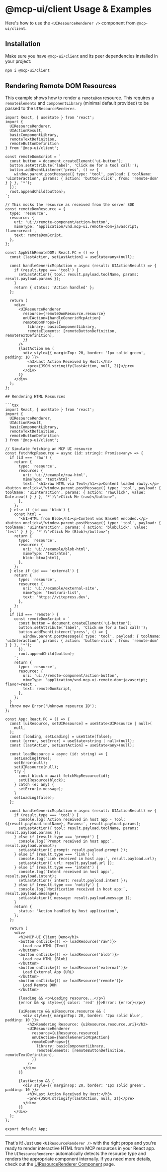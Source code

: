 # @mcp-ui/client Usage & Examples

Here's how to use the `<UIResourceRenderer />` component from `@mcp-ui/client`.

## Installation

Make sure you have `@mcp-ui/client` and its peer dependencies installed in your project:

```bash
npm i @mcp-ui/client
```

## Rendering Remote DOM Resources

This example shows how to render a `remoteDom` resource. This requires a `remoteElements` and `componentLibrary` (minimal default provided)  to be passed to the `UIResourceRenderer`.

```tsx
import React, { useState } from 'react';
import { 
  UIResourceRenderer, 
  UIActionResult,
  basicComponentLibrary,
  remoteTextDefinition,
  remoteButtonDefinition
} from '@mcp-ui/client';

const remoteDomScript = `
  const button = document.createElement('ui-button');
  button.setAttribute('label', 'Click me for a tool call!');
  button.addEventListener('press', () => {
    window.parent.postMessage({ type: 'tool', payload: { toolName: 'uiInteraction', params: { action: 'button-click', from: 'remote-dom' } } }, '*');
  });
  root.appendChild(button);
`;

// This mocks the resource as received from the server SDK
const remoteDomResource = {
  type: 'resource',
  resource: {
    uri: 'ui://remote-component/action-button',
    mimeType: 'application/vnd.mcp-ui.remote-dom+javascript; flavor=react',
    text: remoteDomScript,
  },
};

const AppWithRemoteDOM: React.FC = () => {
  const [lastAction, setLastAction] = useState<any>(null);

  const handleGenericMcpAction = async (result: UIActionResult) => {
    if (result.type === 'tool') {
      setLastAction({ tool: result.payload.toolName, params: result.payload.params });
    }
    return { status: 'Action handled' };
  };

  return (
    <div>
      <UIResourceRenderer
        resource={remoteDomResource.resource}
        onUIAction={handleGenericMcpAction}
        remoteDomProps={{
          library: basicComponentLibrary,
          remoteElements: [remoteButtonDefinition, remoteTextDefinition],
        }}
      />
      {lastAction && (
        <div style={{ marginTop: 20, border: '1px solid green', padding: 10 }}>
          <h3>Last Action Received by Host:</h3>
          <pre>{JSON.stringify(lastAction, null, 2)}</pre>
        </div>
      )}
    </div>
  );
};

## Rendering HTML Resources

```tsx
import React, { useState } from 'react';
import { 
  UIResourceRenderer, 
  UIActionResult,
  basicComponentLibrary,
  remoteTextDefinition,
  remoteButtonDefinition
} from '@mcp-ui/client';

// Simulate fetching an MCP UI resource
const fetchMcpResource = async (id: string): Promise<any> => {
  if (id === 'raw') {
    return {
      type: 'resource',
      resource: {
        uri: 'ui://example/raw-html',
        mimeType: 'text/html',
        text: "<h1>raw HTML via Text</h1><p>Content loaded rawly.</p><button onclick=\"window.parent.postMessage({ type: 'tool', payload: { toolName: 'uiInteraction', params: { action: 'rawClick', value: Date.now() } } }, '*')\">Click Me (raw)</button>",
      },
    };
  } else if (id === 'blob') {
    const html =
      "<h1>HTML from Blob</h1><p>Content was Base64 encoded.</p><button onclick=\"window.parent.postMessage({ type: 'tool', payload: { toolName: 'uiInteraction', params: { action: 'blobClick', value: 'test' } } }, '*')\">Click Me (Blob)</button>";
    return {
      type: 'resource',
      resource: {
        uri: 'ui://example/blob-html',
        mimeType: 'text/html',
        blob: btoa(html),
      },
    };
  } else if (id === 'external') {
    return {
      type: 'resource',
      resource: {
        uri: 'ui://example/external-site',
        mimeType: 'text/uri-list',
        text: 'https://vitepress.dev',
      },
    };
  }
  if (id === 'remote') {
    const remoteDomScript = `
      const button = document.createElement('ui-button');
      button.setAttribute('label', 'Click me for a tool call!');
      button.addEventListener('press', () => {
        window.parent.postMessage({ type: 'tool', payload: { toolName: 'uiInteraction', params: { action: 'button-click', from: 'remote-dom' } } }, '*');
      });
      root.appendChild(button);
    `;
    return {
      type: 'resource',
      resource: {
        uri: 'ui://remote-component/action-button',
        mimeType: 'application/vnd.mcp-ui.remote-dom+javascript; flavor=react',
        text: remoteDomScript,
      },
    };
  }
  throw new Error('Unknown resource ID');
};

const App: React.FC = () => {
  const [uiResource, setUIResource] = useState<UIResource | null>(
    null,
  );
  const [loading, setLoading] = useState(false);
  const [error, setError] = useState<string | null>(null);
  const [lastAction, setLastAction] = useState<any>(null);

  const loadResource = async (id: string) => {
    setLoading(true);
    setError(null);
    setUIResource(null);
    try {
      const block = await fetchMcpResource(id);
      setUIResource(block);
    } catch (e: any) {
      setError(e.message);
    }
    setLoading(false);
  };

  const handleGenericMcpAction = async (result: UIActionResult) => {
    if (result.type === 'tool') {
      console.log(`Action received in host app - Tool: ${result.payload.toolName}, Params:`, result.payload.params);
      setLastAction({ tool: result.payload.toolName, params: result.payload.params });
    } else if (result.type === 'prompt') {
      console.log(`Prompt received in host app:`, result.payload.prompt);
      setLastAction({ prompt: result.payload.prompt });
    } else if (result.type === 'link') {
      console.log(`Link received in host app:`, result.payload.url);
      setLastAction({ url: result.payload.url });
    } else if (result.type === 'intent') {
      console.log(`Intent received in host app:`, result.payload.intent);
      setLastAction({ intent: result.payload.intent });
    } else if (result.type === 'notify') {
      console.log(`Notification received in host app:`, result.payload.message);
      setLastAction({ message: result.payload.message });
    }
    return {
      status: 'Action handled by host application',
    };
  };

  return (
    <div>
      <h1>MCP-UI Client Demo</h1>
      <button onClick={() => loadResource('raw')}>
        Load raw HTML (Text)
      </button>
      <button onClick={() => loadResource('blob')}>
        Load raw HTML (Blob)
      </button>
      <button onClick={() => loadResource('external')}>
        Load External App (URL)
      </button>
      <button onClick={() => loadResource('remote')}>
        Load Remote DOM
      </button>

      {loading && <p>Loading resource...</p>}
      {error && <p style={{ color: 'red' }}>Error: {error}</p>}

      {uiResource && uiResource.resource && (
        <div style={{ marginTop: 20, border: '2px solid blue', padding: 10 }}>
          <h2>Rendering Resource: {uiResource.resource.uri}</h2>
          <UIResourceRenderer
            resource={uiResource.resource}
            onUIAction={handleGenericMcpAction}
            remoteDomProps={{
              library: basicComponentLibrary,
              remoteElements: [remoteButtonDefinition, remoteTextDefinition],
            }}
          />
        </div>
      )}

      {lastAction && (
        <div style={{ marginTop: 20, border: '1px solid green', padding: 10 }}>
          <h3>Last Action Received by Host:</h3>
          <pre>{JSON.stringify(lastAction, null, 2)}</pre>
        </div>
      )}
    </div>
  );
};

export default App;
```

---

That's it! Just use `<UIResourceRenderer />` with the right props and you're ready to render interactive HTML from MCP resources in your React app. The `UIResourceRenderer` automatically detects the resource type and renders the appropriate component internally. If you need more details, check out the [UIResourceRenderer Component](./resource-renderer.md) page.
